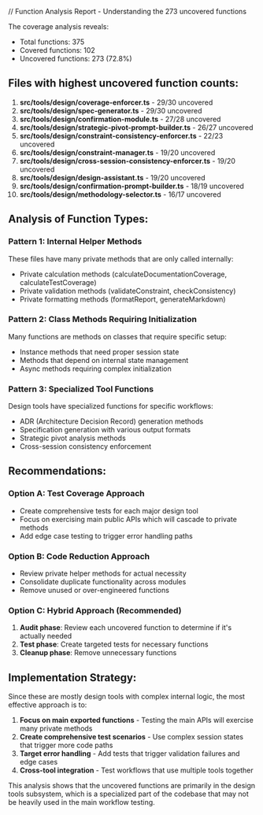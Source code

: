 // Function Analysis Report - Understanding the 273 uncovered functions

The coverage analysis reveals:
- Total functions: 375
- Covered functions: 102
- Uncovered functions: 273 (72.8%)

## Files with highest uncovered function counts:

1. **src/tools/design/coverage-enforcer.ts** - 29/30 uncovered
2. **src/tools/design/spec-generator.ts** - 29/30 uncovered
3. **src/tools/design/confirmation-module.ts** - 27/28 uncovered
4. **src/tools/design/strategic-pivot-prompt-builder.ts** - 26/27 uncovered
5. **src/tools/design/constraint-consistency-enforcer.ts** - 22/23 uncovered
6. **src/tools/design/constraint-manager.ts** - 19/20 uncovered
7. **src/tools/design/cross-session-consistency-enforcer.ts** - 19/20 uncovered
8. **src/tools/design/design-assistant.ts** - 19/20 uncovered
9. **src/tools/design/confirmation-prompt-builder.ts** - 18/19 uncovered
10. **src/tools/design/methodology-selector.ts** - 16/17 uncovered

## Analysis of Function Types:

### Pattern 1: Internal Helper Methods
These files have many private methods that are only called internally:
- Private calculation methods (calculateDocumentationCoverage, calculateTestCoverage)
- Private validation methods (validateConstraint, checkConsistency)
- Private formatting methods (formatReport, generateMarkdown)

### Pattern 2: Class Methods Requiring Initialization
Many functions are methods on classes that require specific setup:
- Instance methods that need proper session state
- Methods that depend on internal state management
- Async methods requiring complex initialization

### Pattern 3: Specialized Tool Functions
Design tools have specialized functions for specific workflows:
- ADR (Architecture Decision Record) generation methods
- Specification generation with various output formats
- Strategic pivot analysis methods
- Cross-session consistency enforcement

## Recommendations:

### Option A: Test Coverage Approach
- Create comprehensive tests for each major design tool
- Focus on exercising main public APIs which will cascade to private methods
- Add edge case testing to trigger error handling paths

### Option B: Code Reduction Approach
- Review private helper methods for actual necessity
- Consolidate duplicate functionality across modules
- Remove unused or over-engineered functions

### Option C: Hybrid Approach (Recommended)
1. **Audit phase**: Review each uncovered function to determine if it's actually needed
2. **Test phase**: Create targeted tests for necessary functions
3. **Cleanup phase**: Remove unnecessary functions

## Implementation Strategy:

Since these are mostly design tools with complex internal logic, the most effective approach is to:

1. **Focus on main exported functions** - Testing the main APIs will exercise many private methods
2. **Create comprehensive test scenarios** - Use complex session states that trigger more code paths
3. **Target error handling** - Add tests that trigger validation failures and edge cases
4. **Cross-tool integration** - Test workflows that use multiple tools together

This analysis shows that the uncovered functions are primarily in the design tools subsystem, which is a specialized part of the codebase that may not be heavily used in the main workflow testing.
